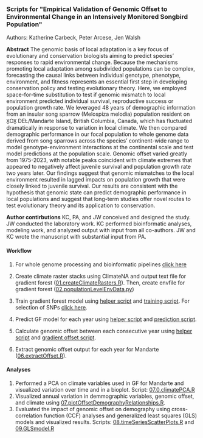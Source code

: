 ### Scripts for "Empirical Validation of Genomic Offset to Environmental Change in an Intensively Monitored Songbird Population"

Authors: Katherine Carbeck, Peter Arcese, Jen Walsh

**Abstract**
The genomic basis of local adaptation is a key focus of evolutionary and conservation biologists aiming to predict species’ responses to rapid environmental change. Because the mechanisms promoting local adaptation among subdivided populations can be complex, forecasting the causal links between individual genotype, phenotype, environment, and fitness represents an essential first step in developing conservation policy and testing evolutionary theory. Here, we employed space-for-time substitution to test if genomic mismatch to local environment predicted individual survival, reproductive success or population growth rate. We leveraged 48 years of demographic information from an insular song sparrow (Melospiza melodia) population resident on X̱OX̱ DEȽ/Mandarte Island, British Columbia, Canada, which has fluctuated dramatically in response to variation in local climate. We then compared demographic performance in our focal population to whole genome data derived from song sparrows across the species’ continent-wide range to model genotype-environment interactions at the continental scale and test model predictions at the population scale. Genomic offset varied greatly from 1975-2023, with notable peaks coincident with climate extremes that appeared to negatively affect juvenile survival and population growth rate two years later. Our findings suggest that genomic mismatches to the local environment resulted in lagged impacts on population growth that were closely linked to juvenile survival. Our results are consistent with the hypothesis that genomic state can predict demographic performance in local populations and suggest that long-term studies offer novel routes to test evolutionary theory and its application to conservation.

**Author contirbutions**
KC, PA, and JW conceived and designed the study. JW conducted the laboratory work. KC performed bioinformatic analyses, modeling work, and analyzed output with input from all co-authors. JW and KC wrote the manuscript with substantial input from PA. 

#### Workflow

1. For whole genome processing and bioinformatic pipelines [click here](https://github.com/kcarbeck/SOSP-WGS/tree/main/bioinformatics-pipeline)

2. Create climate raster stacks using ClimateNA and output text file for gradient forest ([01.createClimateRasters.R](01.createClimateRasters.R)). Then, create envfile for gradient forest ([02.populationLevelEnvData.py](02.populationLevelEnvData.py))

3. Train gradient forest model using [helper script](03.GF_TrainingHelperScript.py) and [training script](03.gradient_training.R). For selection of SNPs [click here](https://github.com/kcarbeck/SOSP-WGS/tree/main/WZA).

4. Predict GF model for each year using [helper script](04.GF_PredictionHelperScript.py) and [prediction script](04.gradient_prediction_script.R).
   
5. Calculate genomic offset between each consecutive year using [helper script](05.GF_OffsetHelperScript.py) and [gradient offset script](05.gradient_offset_script.R).
   
6. Extract genomic offset output for each year for Mandarte ([06.extractOffset.R](06.extractOffset.R)).

#### Analyses

1. Performed a PCA on climate variables used in GF for Mandarte and visualized variation over time and in a bioplot. Script: [07.0.climatePCA.R](07.0.climatePCA.R)
2. Visualized annual variation in demmographic variables, genomic offset, and climate using [07.plotOffsetDemographyRelationships.R](07.plotOffsetDemographyRelationships.R).
3. Evaluated the impact of genomic offset on demography using cross-correlation function (CCF) analyses and generalized least squares (GLS) models and visualized results. Scripts: [08.timeSeriesScatterPlots.R](08.timeSeriesScatterPlots.R) and [09.GLSmodel.R](09.GLSmodel.R)